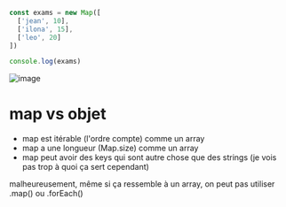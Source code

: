 ```javascript 
const exams = new Map([
  ['jean', 10], 
  ['ilona', 15],
  ['leo', 20]
])

console.log(exams)
```
![image](https://user-images.githubusercontent.com/13255701/160671461-83395c90-abbe-4a37-878c-ec5e3cd8c73e.png)


# map vs objet

- map est itérable (l'ordre compte) comme un array
- map a une longueur (Map.size) comme un array
- map peut avoir des keys qui sont autre chose que des strings (je vois pas trop à quoi ça sert cependant)

malheureusement, même si ça ressemble à un array, on peut pas utiliser .map() ou .forEach()
